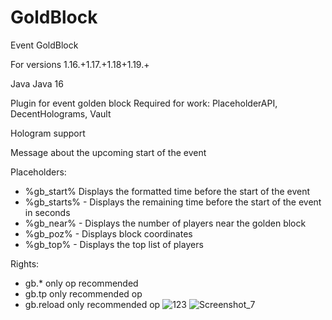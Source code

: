 # GoldBlock
Event GoldBlock

For versions 1.16.+1.17.+1.18+1.19.+

Java Java 16

Plugin for event golden block
Required for work: PlaceholderAPI, DecentHolograms, Vault

Hologram support

Message about the upcoming start of the event

Placeholders:
- %gb_start% Displays the formatted time before the start of the event
- %gb_starts% - Displays the remaining time before the start of the event in seconds
- %gb_near% - Displays the number of players near the golden block
- %gb_poz% - Displays block coordinates
- %gb_top% - Displays the top list of players

Rights:
- gb.* only op recommended
- gb.tp only recommended op
- gb.reload only recommended op
![123](https://user-images.githubusercontent.com/115788253/201205395-774e71b0-b38e-45a8-b3e8-4ae53d4dbfb6.png)
![Screenshot_7](https://user-images.githubusercontent.com/115788253/201205425-90bf6548-08cd-40d8-b38a-6debc9e9bab5.png)
